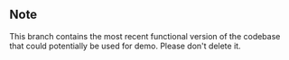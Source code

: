 ## Note

This branch contains the most recent functional version of the codebase that could potentially be used for demo. Please
don't delete it. 